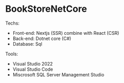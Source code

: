 # BookStoreNetCore
Techs:
  + Front-end: Nextjs (SSR) combine with React (CSR)
  + Back-end: Dotnet core (C#) 
  + Database: Sql

Tools:
  + Visual Studio 2022
  + Visual Studio Code
  + Miscrosoft SQL Server Management Studio

